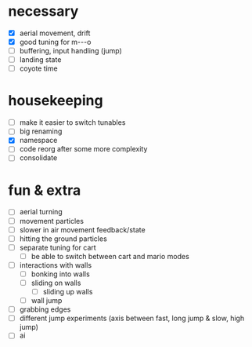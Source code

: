 # necessary
- [x] aerial movement, drift
- [x] good tuning for m---o
- [ ] buffering, input handling (jump)
- [ ] landing state
- [ ] coyote time

# housekeeping
- [ ] make it easier to switch tunables
- [ ] big renaming
- [x] namespace
- [ ] code reorg after some more complexity
- [ ] consolidate

# fun & extra
- [ ] aerial turning
- [ ] movement particles
- [ ] slower in air movement feedback/state
- [ ] hitting the ground particles
- [ ] separate tuning for cart
  - [ ] be able to switch between cart and mario modes
- [ ] interactions with walls
  - [ ] bonking into walls
  - [ ] sliding on walls
    - [ ] sliding up walls
  - [ ] wall jump
- [ ] grabbing edges
- [ ] different jump experiments (axis between fast, long jump & slow, high jump)
- [ ] ai
